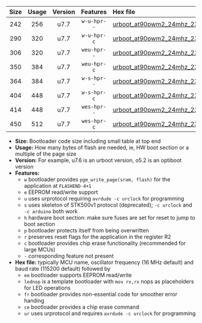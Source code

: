 |Size|Usage|Version|Features|Hex file|
|:-:|:-:|:-:|:-:|:--|
|242|256|u7.7|`w-u-hpr--`|[urboot_at90pwm2_24mhz_230400bps_lednop_ur.hex](https://raw.githubusercontent.com/stefanrueger/urboot.hex/main/mcus/at90pwm2/fcpu_24mhz/230400_bps/urboot_at90pwm2_24mhz_230400bps_lednop_ur.hex)|
|290|320|u7.7|`w-u-hpr-c`|[urboot_at90pwm2_24mhz_230400bps_lednop_fr_ce_ur.hex](https://raw.githubusercontent.com/stefanrueger/urboot.hex/main/mcus/at90pwm2/fcpu_24mhz/230400_bps/urboot_at90pwm2_24mhz_230400bps_lednop_fr_ce_ur.hex)|
|306|320|u7.7|`weu-hpr--`|[urboot_at90pwm2_24mhz_230400bps_ee_lednop_ur.hex](https://raw.githubusercontent.com/stefanrueger/urboot.hex/main/mcus/at90pwm2/fcpu_24mhz/230400_bps/urboot_at90pwm2_24mhz_230400bps_ee_lednop_ur.hex)|
|350|384|u7.7|`weu-hpr-c`|[urboot_at90pwm2_24mhz_230400bps_ee_lednop_fr_ce_ur.hex](https://raw.githubusercontent.com/stefanrueger/urboot.hex/main/mcus/at90pwm2/fcpu_24mhz/230400_bps/urboot_at90pwm2_24mhz_230400bps_ee_lednop_fr_ce_ur.hex)|
|364|384|u7.7|`w-s-hpr--`|[urboot_at90pwm2_24mhz_230400bps_lednop_fr.hex](https://raw.githubusercontent.com/stefanrueger/urboot.hex/main/mcus/at90pwm2/fcpu_24mhz/230400_bps/urboot_at90pwm2_24mhz_230400bps_lednop_fr.hex)|
|404|448|u7.7|`w-s-hpr-c`|[urboot_at90pwm2_24mhz_230400bps_lednop_fr_ce.hex](https://raw.githubusercontent.com/stefanrueger/urboot.hex/main/mcus/at90pwm2/fcpu_24mhz/230400_bps/urboot_at90pwm2_24mhz_230400bps_lednop_fr_ce.hex)|
|414|448|u7.7|`wes-hpr--`|[urboot_at90pwm2_24mhz_230400bps_ee_lednop_fr.hex](https://raw.githubusercontent.com/stefanrueger/urboot.hex/main/mcus/at90pwm2/fcpu_24mhz/230400_bps/urboot_at90pwm2_24mhz_230400bps_ee_lednop_fr.hex)|
|450|512|u7.7|`wes-hpr-c`|[urboot_at90pwm2_24mhz_230400bps_ee_lednop_fr_ce.hex](https://raw.githubusercontent.com/stefanrueger/urboot.hex/main/mcus/at90pwm2/fcpu_24mhz/230400_bps/urboot_at90pwm2_24mhz_230400bps_ee_lednop_fr_ce.hex)|

- **Size:** Bootloader code size including small table at top end
- **Usage:** How many bytes of flash are needed, ie, HW boot section or a multiple of the page size
- **Version:** For example, u7.6 is an urboot version, o5.2 is an optiboot version
- **Features:**
  + `w` bootloader provides `pgm_write_page(sram, flash)` for the application at `FLASHEND-4+1`
  + `e` EEPROM read/write support
  + `u` uses urprotocol requiring `avrdude -c urclock` for programming
  + `s` uses skeleton of STK500v1 protocol (deprecated); `-c urclock` and `-c arduino` both work
  + `h` hardware boot section: make sure fuses are set for reset to jump to boot section
  + `p` bootloader protects itself from being overwritten
  + `r` preserves reset flags for the application in the register R2
  + `c` bootloader provides chip erase functionality (recommended for large MCUs)
  + `-` corresponding feature not present
- **Hex file:** typically MCU name, oscillator frequency (16 MHz default) and baud rate (115200 default) followed by
  + `ee` bootloader supports EEPROM read/write
  + `lednop` is a template bootloader with `mov rx,rx` nops as placeholders for LED operations
  + `fr` bootloader provides non-essential code for smoother error handing
  + `ce` bootloader provides a chip erase command
  + `ur` uses urprotocol and requires `avrdude -c urclock` for programming
